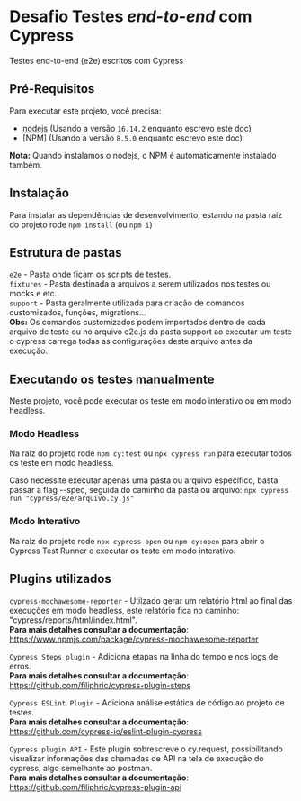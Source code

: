 # Desafio Testes _end-to-end_ com Cypress

Testes end-to-end (e2e) escritos com Cypress

## Pré-Requisitos

Para executar este projeto, você precisa:

- [nodejs](https://nodejs.org/en/) (Usando a versão `16.14.2` enquanto escrevo este doc)
- [NPM] (Usando a versão `8.5.0` enquanto escrevo este doc)

**Nota:** Quando instalamos o nodejs, o NPM é automaticamente instalado também.

## Instalação

Para instalar as dependências de desenvolvimento, estando na pasta raíz do projeto rode `npm install` (ou `npm i`)

## Estrutura de pastas

`e2e` - Pasta onde ficam os scripts de testes.  
`fixtures` - Pasta destinada a arquivos a serem utilizados nos testes ou mocks e etc..  
`support` - Pasta geralmente utilizada para criação de comandos customizados, funções, migrations...  
**Obs:** Os comandos customizados podem importados dentro de cada arquivo de teste ou no arquivo e2e.js da pasta support ao executar um teste o cypress carrega todas as configurações deste arquivo antes da execução.  

## Executando os testes manualmente

Neste projeto, você pode executar os teste em modo interativo ou em modo headless.

### Modo Headless

Na raiz do projeto rode `npm cy:test` ou `npx cypress run` para executar todos os teste em modo headless.  

Caso necessite executar apenas uma pasta ou arquivo específico, basta passar a flag --spec, seguida do caminho da pasta ou arquivo: `npx cypress run "cypress/e2e/arquivo.cy.js"`

### Modo Interativo

Na raiz do projeto rode `npx cypress open` ou `npm cy:open`  para abrir o Cypress Test Runner e executar os teste em modo interativo.

## Plugins utilizados

`cypress-mochawesome-reporter` - Utilzado gerar um relatório html ao final das execuções em modo headless, este relatório fica no caminho: "cypress/reports/html/index.html".  
**Para mais detalhes consultar a documentação**: https://www.npmjs.com/package/cypress-mochawesome-reporter  

`Cypress Steps plugin` - Adiciona etapas na linha do tempo e nos logs de erros.  
**Para mais detalhes consultar a documentação**: https://github.com/filiphric/cypress-plugin-steps  

`Cypress ESLint Plugin` - Adiciona análise estática de código ao projeto de testes.  
**Para mais detalhes consultar a documentação**: https://github.com/cypress-io/eslint-plugin-cypress  

`Cypress plugin API` - Este plugin sobrescreve o cy.request, possibilitando visualizar informações das chamadas de API na tela de execução do cypress, algo semelhante ao postman.  
**Para mais detalhes consultar a documentação**: https://github.com/filiphric/cypress-plugin-api  